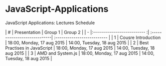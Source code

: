 
# JavaScript-Applications
JavaScript Applications: Lectures Schedule

| # | Presentation                 | Group 1                      | Group 2                     |
| - |:--------------------------  :| :----------------------------| :-------------------------- |
| 1 | Cousre Introduction          | 18:00, Monday, 17 aug 2015   | 14:00, Tuesday, 18 aug 2015 |
| 2 | Best Practises in JavaScript | 18:00, Monday, 17 aug 2015   | 14:00, Tuesday, 18 aug 2015 |
| 3 | AMD and System.js            | 18:00, Monday, 17 aug 2015   | 14:00, Tuesday, 18 aug 2015 |